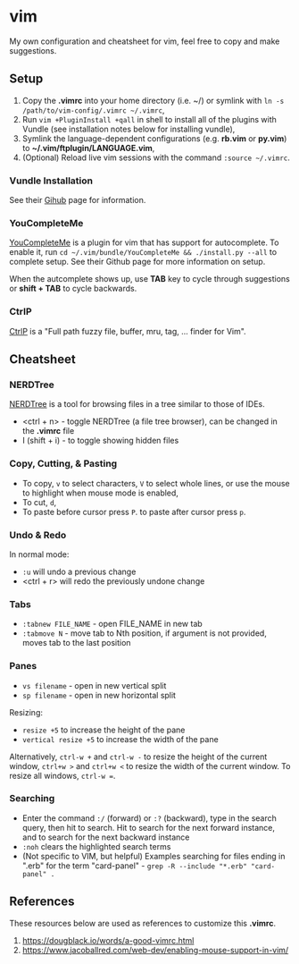 # vim

My own configuration and cheatsheet for vim, feel free to copy and make suggestions.

## Setup

1.  Copy the **.vimrc** into your home directory (i.e. ~/) or symlink with `ln -s /path/to/vim-config/.vimrc ~/.vimrc`,
2.  Run `vim +PluginInstall +qall` in shell to install all of the plugins with Vundle (see installation notes below for installing vundle), 
3.  Symlink the language-dependent configurations (e.g. **rb.vim** or **py.vim**) to **~/.vim/ftplugin/LANGUAGE.vim**,
4.  (Optional) Reload live vim sessions with the command `:source ~/.vimrc`.

### Vundle Installation

  See their [Gihub](https://github.com/VundleVim/Vundle.vim#quick-start) page for information.

### YouCompleteMe

  [YouCompleteMe](https://github.com/ycm-core/YouCompleteMe) is a plugin for vim that has support for autocomplete. To enable it, run `cd ~/.vim/bundle/YouCompleteMe && ./install.py --all` to complete setup. See their Github page for more information on setup.

  When the autcomplete shows up, use **TAB** key to cycle through suggestions or **shift + TAB** to cycle backwards.

### CtrlP

  [CtrlP](https://github.com/ctrlpvim/ctrlp.vim) is a "Full path fuzzy file, buffer, mru, tag, ... finder for Vim".

## Cheatsheet

### NERDTree

  [NERDTree](https://github.com/preservim/nerdtree) is a tool for browsing files in a tree similar to those of IDEs.

-   &lt;ctrl + n> - toggle NERDTree (a file tree browser), can be changed in the **.vimrc** file
-   I (shift + i) - to toggle showing hidden files

### Copy, Cutting, & Pasting

-   To copy, `v` to select characters, `V` to select whole lines, or use the mouse to highlight when mouse mode is enabled,
-   To cut, `d`,
-   To paste before cursor press `P`. to paste after cursor press `p`.

### Undo & Redo

  In normal mode:

-   `:u` will undo a previous change
-   &lt;ctrl + r> will redo the previously undone change

### Tabs

-   `:tabnew FILE_NAME` - open FILE_NAME in new tab
-   `:tabmove N` - move tab to Nth position, if argument is not provided, moves tab to the last position

### Panes

-   `vs filename` - open in new vertical split
-   `sp filename` - open in new horizontal split

Resizing:

-   `resize +5` to increase the height of the pane
-   `vertical resize +5` to increase the width of the pane

Alternatively, `ctrl-w +` and `ctrl-w -` to resize the height of the current window, `ctrl+w >` and `ctrl+w <` to resize the width of the current window. To resize all windows, `ctrl-w =`.

### Searching

-   Enter the command `:/` (forward) or `:?` (backward), type in the search query, then hit <ENTER> to search. Hit <n> to search for the next forward instance, and <N> to search for the next backward instance
-   `:noh` clears the highlighted search terms
-   (Not specific to VIM, but helpful) Examples searching for files ending in ".erb" for the term "card-panel" - `grep -R --include "*.erb" "card-panel" .`

## References

  These resources below are used as references to customize this **.vimrc**.

1.  <https://dougblack.io/words/a-good-vimrc.html>
2.  <https://www.jacoballred.com/web-dev/enabling-mouse-support-in-vim/>
